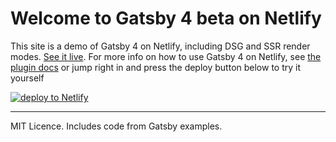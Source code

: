 # Welcome to Gatsby 4 beta on Netlify

This site is a demo of Gatsby 4 on Netlify, including DSG and SSR render modes. [See it live](https://gatsby-4-on.netlify.app/). For more info on how to use Gatsby 4 on Netlify, see [the plugin docs](https://github.com/netlify/netlify-plugin-gatsby) or jump right in and press the deploy button below to try it yourself

[<img alt="deploy to Netlify" src="https://www.netlify.com/img/deploy/button.svg">](https://app.netlify.com/start/deploy?repository=https://github.com/netlify/gatsby-4-demo#AWS_LAMBDA_JS_RUNTIME=nodejs14.x&NODE_VERSION=14&GATSBY_PRECOMPILE_DEVELOP_FUNCTIONS=true)

---

MIT Licence. Includes code from Gatsby examples.
